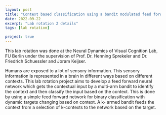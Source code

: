 ```yaml
---
layout: post
title: "Context based classification using a bandit modulated feed forward classifier"
date: 2022-09-22
excerpt: "Lab rotation 2 details"
tags: [lab rotation]

project: true
---
```


This lab rotation was done at the Neural Dynamics of Visual Cognition Lab, FU Berlin under the supervision of Prof. Dr. Henning Sprekeler and Dr. Friedrich Schuessler and Joram Keijser.


Humans are exposed to a lot of sensory information. This sensory information is represented in a brain in different ways based on different contexts. This lab rotation project aims to develop a feed forward neural network which gets the contextual input by a multi-arm bandit to identify the context and then classify the input based on the context. This is done by using a simple feed forward network for binary classification with dynamic targets changing based on context. A k- armed bandit feeds the context from a selection of k-contexts to the network based on the target.

<!-- Please see the [project report](https://drive.google.com/file/d/1O0T1-amTFNOsgI384GHfGw3KUKzad9xs/view?usp=sharing) for more information. -->